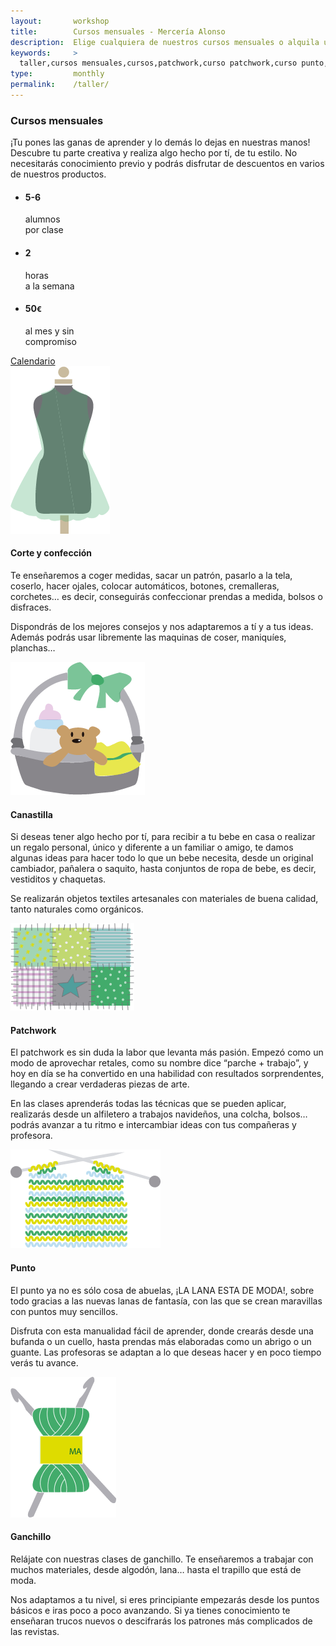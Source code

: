 ```yaml
---
layout:       workshop
title:        Cursos mensuales - Mercería Alonso
description:  Elige cualquiera de nuestros cursos mensuales o alquila una máquina de coser por tu cuenta
keywords:     >
  taller,cursos mensuales,cursos,patchwork,curso patchwork,curso punto,punto,curso ganchillo,ganchillo,corte y confección,curso corte y confección,mercería,merceria,mercería alonso,merceria majadahonda,merceria madrid
type:         monthly
permalink:    /taller/
---
```


  <section class="workshop-item workshop-item-center">
    <div class="workshop-item-inner">
      <h3>Cursos mensuales</h3>
      <p>¡Tu pones las ganas de aprender y lo demás lo dejas en nuestras manos! Descubre tu parte creativa y realiza algo hecho por tí, de tu estilo. No necesitarás conocimiento previo y podrás disfrutar de descuentos en varios de nuestros productos.</p>
      <ul class="workshop-highlights">
        <li>
          <h4>5-6</h4>
          <p>alumnos<br/>por clase</p>
        </li>
        <li>
          <h4>2</h4>
          <p>horas<br/>a la semana</p>
        </li>
        <li>
          <h4>50<small>€</small></h4>
          <p>al mes y sin<br/>compromiso</p>
        </li>
      </ul>
      <a href="#calendar" class="calendar btn wide green">Calendario</a>
    </div>
  </section>

  <section class="workshop-item workshop-item-odd">
    <div class="workshop-item-inner">
      <div class="workshop-align-left workshop-type-image">
        <img src="/img/workshop/corte-confeccion.png" alt="Corte y confección" title="Corte y confección" />
      </div>
      <div class="workshop-align-right workshop-type-content">
        <h4>Corte y confección</h4>
        <p>Te enseñaremos a coger medidas, sacar un patrón, pasarlo a la tela, coserlo, hacer ojales, colocar automáticos, botones, cremalleras, corchetes… es decir, conseguirás confeccionar prendas a medida, bolsos o disfraces.</p>
        <p>Dispondrás de los mejores consejos y nos adaptaremos a tí y a tus ideas. Además podrás usar libremente las maquinas de coser, maniquíes, planchas…</p>
      </div>
    </div>
  </section>

  <section class="workshop-item">
    <div class="workshop-item-inner">
      <div class="workshop-align-right workshop-type-image">
        <img src="/img/workshop/canastilla.png" class="canastilla" alt="Canastilla" title="Canastilla" />
      </div>
      <div class="workshop-align-left workshop-type-content">
        <h4>Canastilla</h4>
        <p>Si deseas tener algo hecho por tí, para recibir a tu bebe en casa o realizar un regalo personal, único y diferente a un familiar o amigo, te damos algunas ideas para hacer todo lo que un bebe necesita, desde un original cambiador, pañalera o saquito, hasta conjuntos de ropa de bebe, es decir, vestiditos y chaquetas.</p>
        <p>Se realizarán objetos textiles artesanales con materiales de buena calidad, tanto naturales como orgánicos.</p>
      </div>
    </div>
  </section>

  <section class="workshop-item workshop-item-odd">
    <div class="workshop-item-inner">
      <div class="workshop-align-left workshop-type-image">
        <img src="/img/workshop/patchwork.png" class="patchwork" alt="Patchwork" title="Patchwork" />
      </div>
      <div class="workshop-align-right workshop-type-content">
        <h4>Patchwork</h4>
        <p>El patchwork es sin duda la labor que levanta más pasión. Empezó como un modo de aprovechar retales, como su nombre dice “parche + trabajo”, y hoy en día se ha convertido en una habilidad con resultados sorprendentes, llegando a crear verdaderas piezas de arte.</p>
        <p>En las clases aprenderás todas las técnicas que se pueden aplicar, realizarás desde un alfiletero a trabajos navideños, una colcha, bolsos… podrás avanzar a tu ritmo e intercambiar ideas con tus compañeras y profesora.</p>
      </div>
    </div>
  </section>

  <section class="workshop-item">
    <div class="workshop-item-inner">
      <div class="workshop-align-right workshop-type-image">
        <img src="/img/workshop/punto.png" class="punto" alt="Punto" title="Punto" />
      </div>
      <div class="workshop-align-left workshop-type-content">
        <h4>Punto</h4>
        <p>El punto ya no es sólo cosa de abuelas, ¡LA LANA ESTA DE MODA!, sobre todo gracias a las nuevas lanas de fantasía, con las que se crean maravillas con puntos muy sencillos.</p>
        <p>Disfruta con esta manualidad fácil de aprender, donde crearás desde una bufanda o un cuello, hasta prendas más elaboradas como un abrigo o un guante. Las profesoras se adaptan a lo que deseas hacer y en poco tiempo verás tu avance.</p>
      </div>
    </div>
  </section>

  <section class="workshop-item workshop-item-odd">
    <div class="workshop-item-inner">
      <div class="workshop-align-left workshop-type-image">
        <img src="/img/workshop/ganchillo.png" alt="Ganchillo" title="Ganchillo" />
      </div>
      <div class="workshop-align-right workshop-type-content">
        <h4>Ganchillo</h4>
        <p>Relájate con nuestras clases de ganchillo. Te enseñaremos a trabajar con muchos materiales, desde algodón, lana… hasta el trapillo que está de moda.</p>
        <p>Nos adaptamos a tu nivel, si eres principiante empezarás desde los puntos básicos e iras poco a poco avanzando. Si ya tienes conocimiento te enseñaran trucos nuevos o descifrarás los patrones más complicados de las revistas.</p>
      </div>
    </div>
  </section>